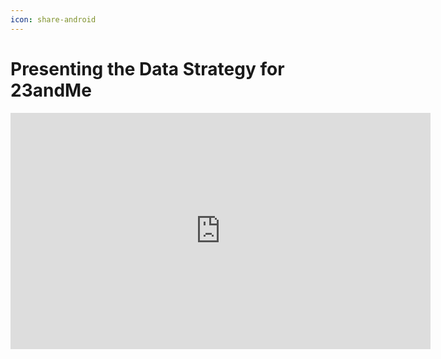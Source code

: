 ```yaml
---
icon: share-android
---
```


# Presenting the Data Strategy for 23andMe

<iframe width="672" height="378" src="https://www.youtube.com/embed/TnnE4Y9Kg04" title="YouTube video player" frameborder="0" allow="accelerometer; autoplay; clipboard-write; encrypted-media; gyroscope; picture-in-picture" allowfullscreen></iframe>